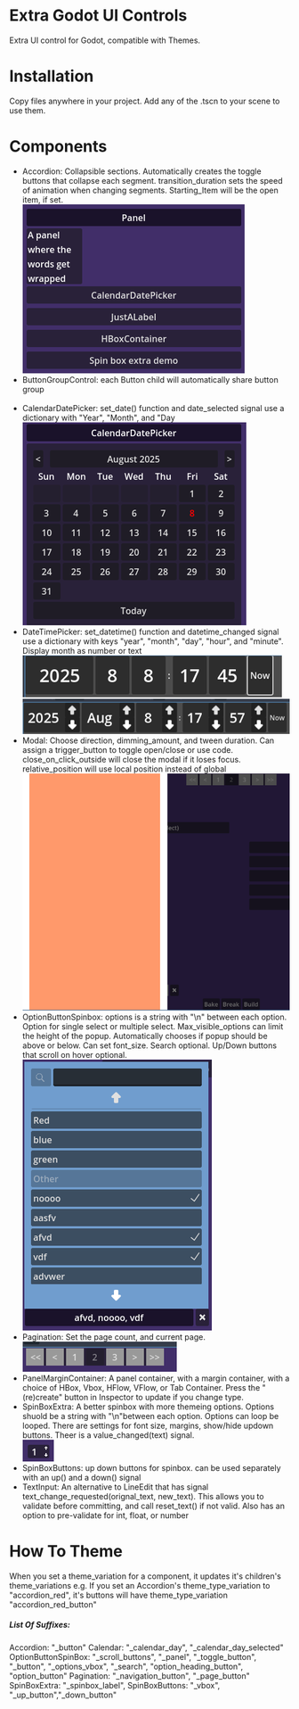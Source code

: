 # Extra Godot UI Controls
Extra UI control for Godot, compatible with Themes.

# Installation 
Copy files anywhere in your project. Add any of the .tscn to your scene to use them. 

# Components
- Accordion: Collapsible sections. Automatically creates the toggle buttons that collapse each segment. transition_duration sets the speed of animation when changing segments. Starting_Item will be the open item, if set.<br> <img src="./screenshots/accordion.png">
- ButtonGroupControl: each Button child will automatically share button group <br><br>
- CalendarDatePicker: set_date() function and date_selected signal use a dictionary with "Year", "Month", and "Day <br><img src="./screenshots/calendarDatePicker.png">
- DateTimePicker: set_datetime() function and datetime_changed signal use a dictionary with keys "year", "month", "day", "hour", and "minute". Display month as number or text<br><img src="./screenshots/dateTimePicker.png">
<br><img src="./screenshots/dateTimePicker2.png">
- Modal: Choose direction, dimming_amount, and tween duration. Can assign a trigger_button to toggle open/close or use code. close_on_click_outside will close the modal if it loses focus. relative_position will use local position instead of global<br><img src="./screenshots/modal.png">
- OptionButtonSpinbox: options is a string with "\n" between each option. Option for single select or multiple select. Max_visible_options can limit the height of the popup. Automatically chooses if popup should be above or below. Can set font_size. Search optional. Up/Down buttons that scroll on hover optional. <br><img src="./screenshots/optionButtonSpinbox.png">
- Pagination: Set the page count, and current page.<br><img src="./screenshots/pagination.png">
- PanelMarginContainer: A panel container, with a margin container, with a choice of HBox, Vbox, HFlow, VFlow, or Tab Container. Press the "(re)create" button in Inspector to update if you change type.
- SpinBoxExtra: A better spinbox with more themeing options. Options shuold be a string with "\n"between each option. Options can loop be looped. There are settings for font size, margins, show/hide updown buttons. Theer is a value_changed(text) signal. <br><img src="./screenshots/spinBoxExtra.png">
- SpinBoxButtons: up down buttons for spinbox. can be used separately with an up() and a down() signal  
- TextInput: An alternative to LineEdit that has signal text_change_requested(orignal_text, new_text). This allows you to validate before committing, and call reset_text() if not valid. Also has an option to pre-validate for int, float, or number

# How To Theme
When you set a theme_variation for a component, it updates it's children's theme_variations
e.g. If you set an Accordion's theme_type_variation to "accordion_red", it's buttons will have theme_type_variation "accordion_red_button"

##### List Of Suffixes:
Accordion: "_button"
Calendar: "_calendar_day", "_calendar_day_selected"
OptionButtonSpinBox: "_scroll_buttons", "_panel", "_toggle_button", "_button", "_options_vbox", "_search", "option_heading_button", "option_button" 
Pagination: "_navigation_button", "_page_button"
SpinBoxExtra: "_spinbox_label", 
SpinBoxButtons: "_vbox", "_up_button","_down_button"